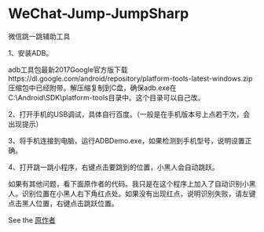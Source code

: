 ﻿# WeChat-Jump-JumpSharp

微信跳一跳辅助工具

1、安装ADB。
   
   adb工具包最新2017Google官方版下载https://dl.google.com/android/repository/platform-tools-latest-windows.zip
   压缩包中已经附带。解压缩复制到C盘，确保adb.exe在C:\Android\SDK\platform-tools目录中。这个目录可以自己改。


2、打开手机的USB调试，具体自行百度。（一般是在手机版本号上点若干次，会出现提示）


3、将手机连接到电脑，运行ADBDemo.exe，如果检测到手机型号，说明设置正确。


4、打开跳一跳小程序，右键点击要跳到的位置，小黑人会自动跳跃。

如果有其他问题，看下面原作者的代码。我只是在这个程序上加入了自动识别小黑人。识别位置在小黑人右下角红点处。如果没有出现红点，说明识别失败，请左键点击黑人位置，右键点击跳跃位置。


See the [原作者](http://www.cnblogs.com/dotnet-org-cn/p/8149693.html) 
